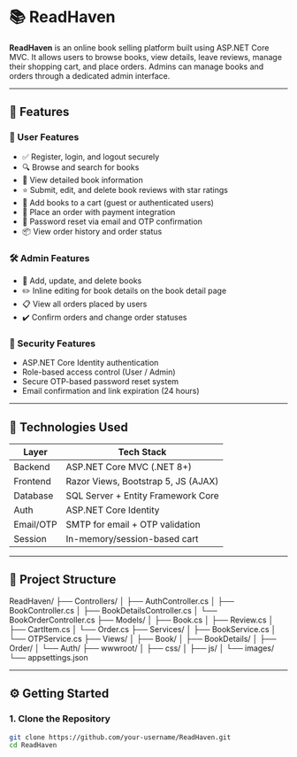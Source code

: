 # 📚 ReadHaven

**ReadHaven** is an online book selling platform built using ASP.NET Core MVC. It allows users to browse books, view details, leave reviews, manage their shopping cart, and place orders. Admins can manage books and orders through a dedicated admin interface.

---

## 🌟 Features

### 👤 User Features
- ✅ Register, login, and logout securely
- 🔍 Browse and search for books
- 📄 View detailed book information
- ⭐ Submit, edit, and delete book reviews with star ratings
- 🛒 Add books to a cart (guest or authenticated users)
- 🧾 Place an order with payment integration
- 📩 Password reset via email and OTP confirmation
- 📦 View order history and order status

### 🛠️ Admin Features
- 📘 Add, update, and delete books
- ✏️ Inline editing for book details on the book detail page
- 📋 View all orders placed by users
- ✔️ Confirm orders and change order statuses

### 🔐 Security Features
- ASP.NET Core Identity authentication
- Role-based access control (User / Admin)
- Secure OTP-based password reset system
- Email confirmation and link expiration (24 hours)

---

## 🧱 Technologies Used

| Layer       | Tech Stack                        |
|-------------|-----------------------------------|
| Backend     | ASP.NET Core MVC (.NET 8+)        |
| Frontend    | Razor Views, Bootstrap 5, JS (AJAX)|
| Database    | SQL Server + Entity Framework Core|
| Auth        | ASP.NET Core Identity              |
| Email/OTP   | SMTP for email + OTP validation   |
| Session     | In-memory/session-based cart      |

---

## 🧩 Project Structure

ReadHaven/
├── Controllers/
│ ├── AuthController.cs
│ ├── BookController.cs
│ ├── BookDetailsController.cs
│ └── BookOrderController.cs
├── Models/
│ ├── Book.cs
│ ├── Review.cs
│ ├── CartItem.cs
│ └── Order.cs
├── Services/
│ ├── BookService.cs
│ └── OTPService.cs
├── Views/
│ ├── Book/
│ ├── BookDetails/
│ ├── Order/
│ └── Auth/
├── wwwroot/
│ ├── css/
│ ├── js/
│ └── images/
└── appsettings.json


---

## ⚙️ Getting Started

### 1. Clone the Repository
```bash
git clone https://github.com/your-username/ReadHaven.git
cd ReadHaven
